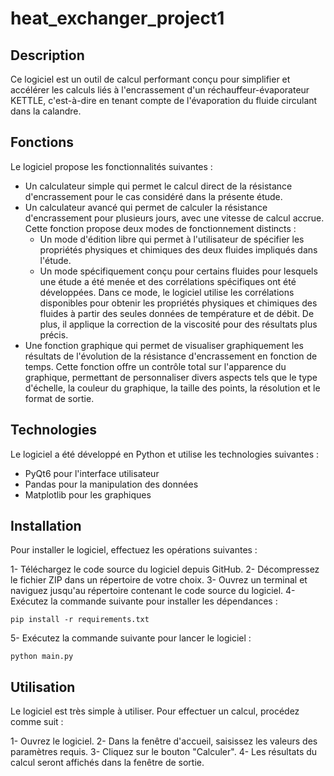 # heat_exchanger_project1
## Description
Ce logiciel est un outil de calcul performant conçu pour simplifier et accélérer les calculs liés à l'encrassement d'un réchauffeur-évaporateur KETTLE, c'est-à-dire en tenant compte de l'évaporation du fluide circulant dans la calandre.

## Fonctions
Le logiciel propose les fonctionnalités suivantes :

* Un calculateur simple qui permet le calcul direct de la résistance d'encrassement pour le cas considéré dans la présente étude.
* Un calculateur avancé qui permet de calculer la résistance d'encrassement pour plusieurs jours, avec une vitesse de calcul accrue. Cette fonction propose deux modes de fonctionnement distincts :
  * Un mode d'édition libre qui permet à l'utilisateur de spécifier les propriétés physiques et chimiques des deux fluides impliqués dans l'étude.
  * Un mode spécifiquement conçu pour certains fluides pour lesquels une étude a été menée et des corrélations spécifiques ont été développées. Dans ce mode, le logiciel utilise les corrélations disponibles pour obtenir les propriétés physiques et chimiques des fluides à partir des seules données de température et de débit. De plus, il applique la correction de la viscosité pour des résultats plus précis.
* Une fonction graphique qui permet de visualiser graphiquement les résultats de l'évolution de la résistance d'encrassement en fonction de temps. Cette fonction offre un contrôle total sur l'apparence du graphique, permettant de personnaliser divers aspects tels que le type d'échelle, la couleur du graphique, la taille des points, la résolution et le format de sortie.
  
## Technologies
Le logiciel a été développé en Python et utilise les technologies suivantes :

* PyQt6 pour l'interface utilisateur
* Pandas pour la manipulation des données
* Matplotlib pour les graphiques
  
## Installation
Pour installer le logiciel, effectuez les opérations suivantes :

1- Téléchargez le code source du logiciel depuis GitHub.
2- Décompressez le fichier ZIP dans un répertoire de votre choix.
3- Ouvrez un terminal et naviguez jusqu'au répertoire contenant le code source du logiciel.
4- Exécutez la commande suivante pour installer les dépendances :
```
pip install -r requirements.txt
```
5- Exécutez la commande suivante pour lancer le logiciel :
```
python main.py
```

## Utilisation
Le logiciel est très simple à utiliser. Pour effectuer un calcul, procédez comme suit :

1- Ouvrez le logiciel.
2- Dans la fenêtre d'accueil, saisissez les valeurs des paramètres requis.
3- Cliquez sur le bouton "Calculer".
4- Les résultats du calcul seront affichés dans la fenêtre de sortie.
